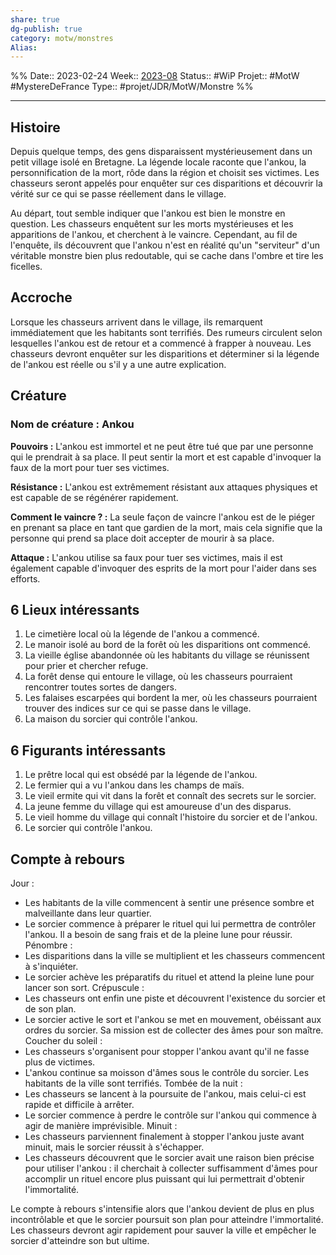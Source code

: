 ```yaml
---
share: true 
dg-publish: true
category: motw/monstres
Alias:
---
```

%%
Date:: 2023-02-24
Week:: [2023-08](../../week/2023-08.md)
Status:: #WiP 
Projet:: #MotW #MystereDeFrance
Type:: #projet/JDR/MotW/Monstre 
%%
***  

## Histoire

Depuis quelque temps, des gens disparaissent mystérieusement dans un petit village isolé en Bretagne. La légende locale raconte que l'ankou, la personnification de la mort, rôde dans la région et choisit ses victimes. Les chasseurs seront appelés pour enquêter sur ces disparitions et découvrir la vérité sur ce qui se passe réellement dans le village.

Au départ, tout semble indiquer que l'ankou est bien le monstre en question. Les chasseurs enquêtent sur les morts mystérieuses et les apparitions de l'ankou, et cherchent à le vaincre. Cependant, au fil de l'enquête, ils découvrent que l'ankou n'est en réalité qu'un "serviteur" d'un véritable monstre bien plus redoutable, qui se cache dans l'ombre et tire les ficelles.

## Accroche

Lorsque les chasseurs arrivent dans le village, ils remarquent immédiatement que les habitants sont terrifiés. Des rumeurs circulent selon lesquelles l'ankou est de retour et a commencé à frapper à nouveau. Les chasseurs devront enquêter sur les disparitions et déterminer si la légende de l'ankou est réelle ou s'il y a une autre explication.

## Créature

### Nom de créature : Ankou

**Pouvoirs :** L'ankou est immortel et ne peut être tué que par une personne qui le prendrait à sa place. Il peut sentir la mort et est capable d'invoquer la faux de la mort pour tuer ses victimes.

**Résistance :** L'ankou est extrêmement résistant aux attaques physiques et est capable de se régénérer rapidement.

**Comment le vaincre ? :** La seule façon de vaincre l'ankou est de le piéger en prenant sa place en tant que gardien de la mort, mais cela signifie que la personne qui prend sa place doit accepter de mourir à sa place.

**Attaque :** L'ankou utilise sa faux pour tuer ses victimes, mais il est également capable d'invoquer des esprits de la mort pour l'aider dans ses efforts.

## 6 Lieux intéressants

1.  Le cimetière local où la légende de l'ankou a commencé.
2.  Le manoir isolé au bord de la forêt où les disparitions ont commencé.
3.  La vieille église abandonnée où les habitants du village se réunissent pour prier et chercher refuge.
4.  La forêt dense qui entoure le village, où les chasseurs pourraient rencontrer toutes sortes de dangers.
5.  Les falaises escarpées qui bordent la mer, où les chasseurs pourraient trouver des indices sur ce qui se passe dans le village.
6.  La maison du sorcier qui contrôle l'ankou.

## 6 Figurants intéressants

1.  Le prêtre local qui est obsédé par la légende de l'ankou.
2.  Le fermier qui a vu l'ankou dans les champs de maïs.
3.  Le vieil ermite qui vit dans la forêt et connaît des secrets sur le sorcier.
4.  La jeune femme du village qui est amoureuse d'un des disparus.
5.  Le vieil homme du village qui connaît l'histoire du sorcier et de l'ankou.
6.  Le sorcier qui contrôle l'ankou.

## Compte à rebours

 Jour :
- Les habitants de la ville commencent à sentir une présence sombre et malveillante dans leur quartier.
- Le sorcier commence à préparer le rituel qui lui permettra de contrôler l'ankou. Il a besoin de sang frais et de la pleine lune pour réussir.
Pénombre :
- Les disparitions dans la ville se multiplient et les chasseurs commencent à s'inquiéter.
- Le sorcier achève les préparatifs du rituel et attend la pleine lune pour lancer son sort.
Crépuscule :
 -   Les chasseurs ont enfin une piste et découvrent l'existence du sorcier et de son plan.
 -   Le sorcier active le sort et l'ankou se met en mouvement, obéissant aux ordres du sorcier. Sa mission est de collecter des âmes pour son maître.
Coucher du soleil :
-   Les chasseurs s'organisent pour stopper l'ankou avant qu'il ne fasse plus de victimes.
-   L'ankou continue sa moisson d'âmes sous le contrôle du sorcier. Les habitants de la ville sont terrifiés.
Tombée de la nuit :
-   Les chasseurs se lancent à la poursuite de l'ankou, mais celui-ci est rapide et difficile à arrêter.
-   Le sorcier commence à perdre le contrôle sur l'ankou qui commence à agir de manière imprévisible.
Minuit :
- Les chasseurs parviennent finalement à stopper l'ankou juste avant minuit, mais le sorcier réussit à s'échapper.
- Les chasseurs découvrent que le sorcier avait une raison bien précise pour utiliser l'ankou : il cherchait à collecter suffisamment d'âmes pour accomplir un rituel encore plus puissant qui lui permettrait d'obtenir l'immortalité.

Le compte à rebours s'intensifie alors que l'ankou devient de plus en plus incontrôlable et que le sorcier poursuit son plan pour atteindre l'immortalité. Les chasseurs devront agir rapidement pour sauver la ville et empêcher le sorcier d'atteindre son but ultime.
